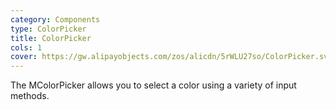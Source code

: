 ```yaml
---
category: Components
type: ColorPicker
title: ColorPicker
cols: 1
cover: https://gw.alipayobjects.com/zos/alicdn/5rWLU27so/ColorPicker.svg
---
```


The MColorPicker allows you to select a color using a variety of input methods.